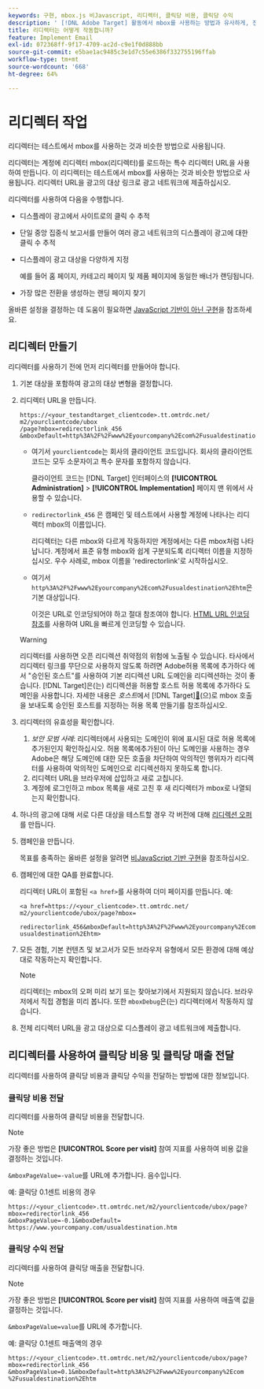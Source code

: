 ```yaml
---
keywords: 구현, mbox.js 비Javascript, 리디렉터, 클릭당 비용, 클릭당 수익
description: ' [!DNL Adobe Target] 활동에서 mbox를 사용하는 방법과 유사하게, 전자 메일 구현에서 리디렉터를 사용하는 방법을 알아봅니다.'
title: 리디렉터는 어떻게 작동합니까?
feature: Implement Email
exl-id: 072368ff-9f17-4709-ac2d-c9e1f0d888bb
source-git-commit: e5bae1ac9485c3e1d7c55e6386f332755196ffab
workflow-type: tm+mt
source-wordcount: '668'
ht-degree: 64%

---
```


# 리디렉터 작업

리디렉터는 테스트에서 mbox를 사용하는 것과 비슷한 방법으로 사용됩니다.

리디렉터는 계정에 리디렉터 mbox(리디렉터)를 로드하는 특수 리디렉터 URL을 사용하여 만듭니다. 이 리디렉터는 테스트에서 mbox를 사용하는 것과 비슷한 방법으로 사용됩니다. 리디렉터 URL을 광고의 대상 링크로 광고 네트워크에 제출하십시오.

리디렉터를 사용하여 다음을 수행합니다.

* 디스플레이 광고에서 사이트로의 클릭 수 추적
* 단일 중앙 집중식 보고서를 만들어 여러 광고 네트워크의 디스플레이 광고에 대한 클릭 수 추적
* 디스플레이 광고 대상을 다양하게 지정

  예를 들어 홈 페이지, 카테고리 페이지 및 제품 페이지에 동일한 배너가 랜딩됩니다.

* 가장 많은 전환을 생성하는 랜딩 페이지 찾기

올바른 설정을 결정하는 데 도움이 필요하면 [JavaScript 기반이 아닌 구현](/help/dev/implement/email/overview.md)을 참조하세요.

## 리디렉터 만들기

리디렉터를 사용하기 전에 먼저 리디렉터를 만들어야 합니다.

1. 기본 대상을 포함하여 광고의 대상 변형을 결정합니다.
1. 리디렉터 URL을 만듭니다.

   ```
   https://<your_testandtarget_clientcode>.tt.omtrdc.net/​m2/yourclientcode/ubox
   /​page?mbox=redirectorlink_456
   &mboxDefault=http%3A%2F%2Fwww%2Eyourcompany%2Ecom%2Fusualdestination%2Ehtm
   ```

   * 여기서 `yourclientcode`는 회사의 클라이언트 코드입니다. 회사의 클라이언트 코드는 모두 소문자이고 특수 문자를 포함하지 않습니다.

     클라이언트 코드는 [!DNL Target] 인터페이스의 **[!UICONTROL Administration]** > **[!UICONTROL Implementation]** 페이지 맨 위에서 사용할 수 있습니다.

   * `redirectorlink_456` 은 캠페인 및 테스트에서 사용할 계정에 나타나는 리디렉터 mbox의 이름입니다.

     리디렉터는 다른 mbox와 다르게 작동하지만 계정에서는 다른 mbox처럼 나타납니다. 계정에서 표준 유형 mbox와 쉽게 구분되도록 리디렉터 이름을 지정하십시오.  우수 사례로, mbox 이름을 &#39;redirectorlink&#39;로 시작하십시오.

   * 여기서 `http%3A%2F%2Fwww%2Eyourcompany%2Ecom%2Fusualdestination%2Ehtm`은 기본 대상입니다.

     이것은 URL로 인코딩되어야 하고 절대 참조여야 합니다. [HTML URL 인코딩 참조](https://www.w3schools.com/tags/ref_urlencode.asp)를 사용하여 URL을 빠르게 인코딩할 수 있습니다.

   >[!WARNING]
   >
   >리디렉터를 사용하면 오픈 리디렉션 취약점의 위험에 노출될 수 있습니다. 타사에서 리디렉터 링크를 무단으로 사용하지 않도록 하려면 Adobe허용 목록에 추가하다 에서 &quot;승인된 호스트&quot;를 사용하여 기본 리디렉션 URL 도메인을 리디렉션하는 것이 좋습니다. [!DNL Target]은(는) 리디렉션을 허용할 호스트 허용 목록에 추가하다 도메인을 사용합니다. 자세한 내용은 *호스트*&#x200B;에서  [!DNL Target][&#128279;](https://experienceleague.adobe.com/docs/target/using/administer/hosts.html?lang=ko#allowlist)(으)로 mbox 호출을 보내도록 승인된 호스트를 지정하는 허용 목록 만들기를 참조하십시오.

1. 리디렉터의 유효성을 확인합니다.
   1. *보안 모범 사례*: 리디렉터에서 사용되는 도메인이 위에 표시된 대로 허용 목록에추가된인지 확인하십시오. 허용 목록에추가된이 아닌 도메인을 사용하는 경우 Adobe은 해당 도메인에 대한 모든 호출을 차단하여 악의적인 행위자가 리디렉터를 사용하여 악의적인 도메인으로 리디렉션하지 못하도록 합니다.
   2. 리디렉터 URL을 브라우저에 삽입하고 새로 고칩니다.
   3. 계정에 로그인하고 mbox 목록을 새로 고친 후 새 리디렉터가 mbox로 나열되는지 확인합니다.
1. 하나의 광고에 대해 서로 다른 대상을 테스트할 경우 각 버전에 대해 [리디렉션 오퍼](https://experienceleague.adobe.com/docs/target/using/experiences/vec/redirect-offer.html?lang=ko)를 만듭니다.
1. 캠페인을 만듭니다.

   목표를 충족하는 올바른 설정을 알려면 [비JavaScript 기반 구현](/help/dev/implement/email/overview.md)을 참조하십시오.
1. 캠페인에 대한 QA를 완료합니다.

   리디렉터 URL이 포함된 `<a href>`를 사용하여 더미 페이지를 만듭니다. 예:

   ```
   <a href=https://<your_clientcode>.tt.omtrdc.net/​m2/yourclientcode/ubox/​page?mbox=
   
   redirectorlink_456&mboxDefault=http%3A%2F%2Fwww%2Eyourcompany%2Ecom%2F​usualdestination%2Ehtm>
   ```

1. 모든 경험, 기본 컨텐츠 및 보고서가 모든 브라우저 유형에서 모든 환경에 대해 예상대로 작동하는지 확인합니다.

   >[!NOTE]
   >
   >리디렉터는 mbox의 오퍼 미리 보기 또는 찾아보기에서 지원되지 않습니다. 브라우저에서 직접 경험을 미리 봅니다. 또한 `mboxDebug`은(는) 리디렉터에서 작동하지 않습니다.

1. 전체 리디렉터 URL을 광고 대상으로 디스플레이 광고 네트워크에 제출합니다.

## 리디렉터를 사용하여 클릭당 비용 및 클릭당 매출 전달

리디렉터를 사용하여 클릭당 비용과 클릭당 수익을 전달하는 방법에 대한 정보입니다.

### 클릭당 비용 전달

리디렉터를 사용하여 클릭당 비용을 전달합니다.

>[!NOTE]
>
>가장 좋은 방법은 **[!UICONTROL Score per visit]** 참여 지표를 사용하여 비용 값을 결정하는 것입니다.

`&mboxPageValue=-value`를 URL에 추가합니다. 음수입니다.

예: 클릭당 0.1센트 비용의 경우

```
https://<your_clientcode>.tt.omtrdc.net/​m2/yourclientcode/ubox/​page?mbox=redirectorlink_456
&mboxPageValue=-0.1&mboxDefault=​https://www.yourcompany.com/usualdestination.htm
```

### 클릭당 수익 전달

리디렉터를 사용하여 클릭당 매출을 전달합니다.

>[!NOTE]
>
>가장 좋은 방법은 **[!UICONTROL Score per visit]** 참여 지표를 사용하여 매출액 값을 결정하는 것입니다.

`&mboxPageValue=value`를 URL에 추가합니다.

예: 클릭당 0.1센트 매출액의 경우

```
https://<​your_clientcode>​​​​.tt​​.omtrdc​.net/​​m2/​yourclientcode/​ubox/​​​page?mbox=redirectorlink_456
&mboxPageValue=0.1​&mbox​Default=​​http%3A%2F%2Fwww%2E​yourcompany%2Ecom​%2Fusualdestination%2Ehtm
```
